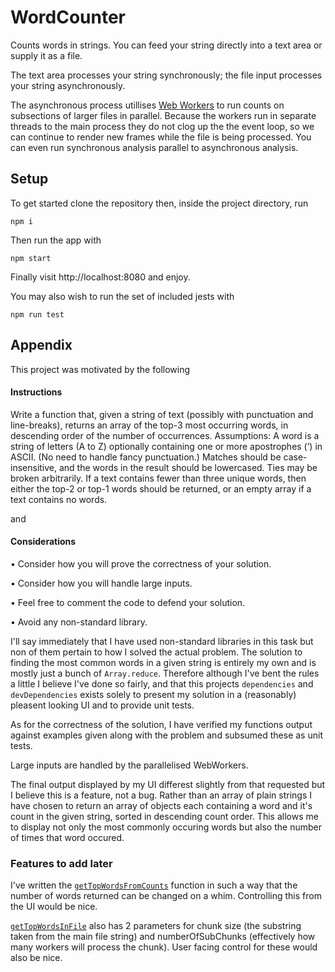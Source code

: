 # WordCounter

Counts words in strings. 
You can feed your string directly into a text area or supply it as a file. 

The text area processes your string synchronously; the file input processes your string asynchronously.

The asynchronous process utillises [Web Workers](https://developer.mozilla.org/en-US/docs/Web/API/Web_Workers_API) to run counts on subsections of larger files in parallel. Because the workers run in separate threads to the main process they do not clog up the the event loop, so we can continue to render new frames while the file is being processed. You can even run synchronous analysis parallel to asynchronous analysis.

## Setup

To get started clone the repository then, inside the project directory, run 
```
npm i
```
Then run the app with
```
npm start
```
Finally visit http://localhost:8080 and enjoy.

You may also wish to run the set of included jests with 
```
npm run test
```

## Appendix

This project was motivated by the following

#### Instructions
Write a function that, given a string of text (possibly with punctuation and
line-breaks), returns an array of the top-3 most occurring words, in descending
order of the number of occurrences.
Assumptions: A word is a string of letters (A to Z) optionally containing one or
more apostrophes (’) in ASCII. (No need to handle fancy punctuation.) Matches
should be case-insensitive, and the words in the result should be lowercased.
Ties may be broken arbitrarily. If a text contains fewer than three unique words,
then either the top-2 or top-1 words should be returned, or an empty array if a
text contains no words.

and

#### Considerations

• Consider how you will prove the correctness of your solution.

• Consider how you will handle large inputs.

• Feel free to comment the code to defend your solution.

• Avoid any non-standard library.

I'll say immediately that I have used non-standard libraries in this task but non of them pertain to how I solved the actual problem. The solution to finding the most common words in a given string is entirely my own and is mostly just a bunch of `Array.reduce`. Therefore although I've bent the rules a little I believe I've done so fairly, and that this projects `dependencies` and `devDependencies` exists solely to present my solution in a (reasonably) pleasent looking UI and to provide unit tests.

As for the correctness of the solution, I have verified my functions output against examples given along with the problem and subsumed these as unit tests.

Large inputs are handled by the parallelised WebWorkers.

The final output displayed by my UI differest slightly from that requested but I believe this is a feature, not a bug. Rather than an array of plain strings I have chosen to return an array of objects each containing a word and it's count in the given string, sorted in descending count order. This allows me to display not only the most commonly occuring words but also the number of times that word occured.

### Features to add later

I've written the [`getTopWordsFromCounts`](https://github.com/Si3rr4wow/WordCounter/blob/master/src/Utils/get-top-words-from-counts.js) function in such a way that the number of words returned can be changed on a whim. Controlling this from the UI would be nice. 

[`getTopWordsInFile`](https://github.com/Si3rr4wow/WordCounter/blob/master/src/Utils/get-top-words-in-file.js) also has 2 parameters for chunk size (the substring taken from the main file string) and numberOfSubChunks (effectively how many workers will process the chunk). User facing control for these would also be nice.
